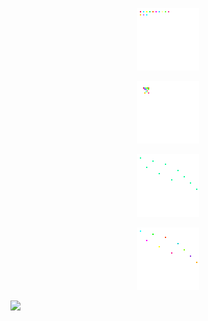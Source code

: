 <!-- Profile Banner -->
<p align="center">
  <img src="./assets/animation1.svg" width="100" height="100" alt="Spinning Icon" />
</p>
<p align="center">
  <img src="./assets/animation2.svg" width="100" height="100" alt="Spinning Icon" />
</p>
<p align="center">
  <img src="./assets/animation3.svg" width="100" height="100" alt="Spinning Icon" />
</p>
<p align="center">
  <img src="./assets/animation4.svg" width="100" height="100" alt="Spinning Icon" />
</p>

<img src="https://readme-typing-svg.demolab.com?lines=.+..+..+...;.+...+...+..+.....&center=true&width=380&height=45" />

<!-- <p align="center">
  🚀 Full-stack Developer | ❤️ JavaScript & C# | 🌍 Based in Sweden
</p>

---

### 🛠 Tech Stack

- ⚙️ Backend: C#, ASP.NET Core, EF Core, SQL
- 🖥 Frontend: React, JavaScript, MUI, Vite
- 🐳 DevOps: Docker, GitHub Actions
- 🧪 Testing: xUnit, FluentAssertions, Integration Tests

---
 -->
